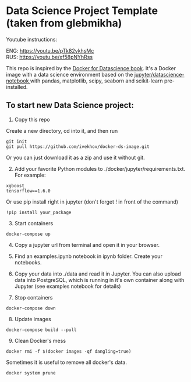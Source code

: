 # Data Science Project Template (taken from glebmikha)

Youtube instructions:

ENG: https://youtu.be/pTk82vkhsMc  
RUS: https://youtu.be/xf58pNYhRss

This repo is inspired by the <a href="https://www.amazon.com/Docker-Data-Science-Extensible-Infrastructure/dp/1484230116" target="_blank">Docker for Datascience book</a>. It's a Docker image with a data science environment based on the <a href="https://hub.docker.com/r/jupyter/datascience-notebook/" target="_blank">jupyter/datascience-notebook </a>with pandas, matplotlib, scipy, seaborn and scikit-learn pre-installed.

## To start new Data Science project:

1. Copy this repo

Create a new directory, cd into it, and then run

```
git init
git pull https://github.com/ivekhov/docker-ds-image.git
```

Or you can just download it as a zip and use it without git.

2. Add your favorite Python modules to ./docker/jupyter/requirements.txt. For example:

```
xgboost
tensorflow==1.6.0
```

Or use pip install right in jupyter (don't forget ! in front of the command)

```
!pip install your_package
```

3. Start containers

```
docker-compose up
```

4. Copy a jupyter url from terminal and open it in your browser.

5. Find an examples.ipynb notebook in ipynb folder. Create your notebooks.
6. Copy your data into ./data and read it in Jupyter. You can also upload data into PostgreSQL, which is running in it's own container along with Jupyter (see examples notebook for details)
7. Stop containers

```
docker-compose down
```

8. Update images
```
docker-compose build --pull
```

9. Clean Docker's mess

```
docker rmi -f $(docker images -qf dangling=true)
```

Sometimes it is useful to remove all docker's data.

```
docker system prune
```
